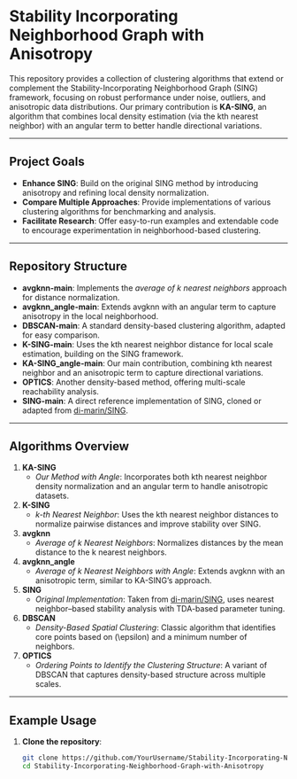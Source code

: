 # Stability Incorporating Neighborhood Graph with Anisotropy

This repository provides a collection of clustering algorithms that extend or complement the Stability-Incorporating Neighborhood Graph (SING) framework, focusing on robust performance under noise, outliers, and anisotropic data distributions. Our primary contribution is **KA-SING**, an algorithm that combines local density estimation (via the kth nearest neighbor) with an angular term to better handle directional variations.

---

## Project Goals

- **Enhance SING**: Build on the original SING method by introducing anisotropy and refining local density normalization.
- **Compare Multiple Approaches**: Provide implementations of various clustering algorithms for benchmarking and analysis.
- **Facilitate Research**: Offer easy-to-run examples and extendable code to encourage experimentation in neighborhood-based clustering.

---

## Repository Structure

- **avgknn-main**: Implements the *average of k nearest neighbors* approach for distance normalization.
- **avgknn_angle-main**: Extends avgknn with an angular term to capture anisotropy in the local neighborhood.
- **DBSCAN-main**: A standard density-based clustering algorithm, adapted for easy comparison.
- **K-SING-main**: Uses the kth nearest neighbor distance for local scale estimation, building on the SING framework.
- **KA-SING_angle-main**: Our main contribution, combining kth nearest neighbor and an anisotropic term to capture directional variations.
- **OPTICS**: Another density-based method, offering multi-scale reachability analysis.
- **SING-main**: A direct reference implementation of SING, cloned or adapted from [di-marin/SING](https://github.com/di-marin/SING).

---

## Algorithms Overview

1. **KA-SING**  
   - *Our Method with Angle*: Incorporates both kth nearest neighbor density normalization and an angular term to handle anisotropic datasets.
2. **K-SING**  
   - *k-th Nearest Neighbor*: Uses the kth nearest neighbor distances to normalize pairwise distances and improve stability over SING.
3. **avgknn**  
   - *Average of k Nearest Neighbors*: Normalizes distances by the mean distance to the k nearest neighbors.
4. **avgknn_angle**  
   - *Average of k Nearest Neighbors with Angle*: Extends avgknn with an anisotropic term, similar to KA-SING’s approach.
5. **SING**  
   - *Original Implementation*: Taken from [di-marin/SING](https://github.com/di-marin/SING), uses nearest neighbor–based stability analysis with TDA-based parameter tuning.
6. **DBSCAN**  
   - *Density-Based Spatial Clustering*: Classic algorithm that identifies core points based on \(\epsilon\) and a minimum number of neighbors.
7. **OPTICS**  
   - *Ordering Points to Identify the Clustering Structure*: A variant of DBSCAN that captures density-based structure across multiple scales.

---

## Example Usage

1. **Clone the repository**:
   ```bash
   git clone https://github.com/YourUsername/Stability-Incorporating-Neighborhood-Graph-with-Anisotropy.git
   cd Stability-Incorporating-Neighborhood-Graph-with-Anisotropy
